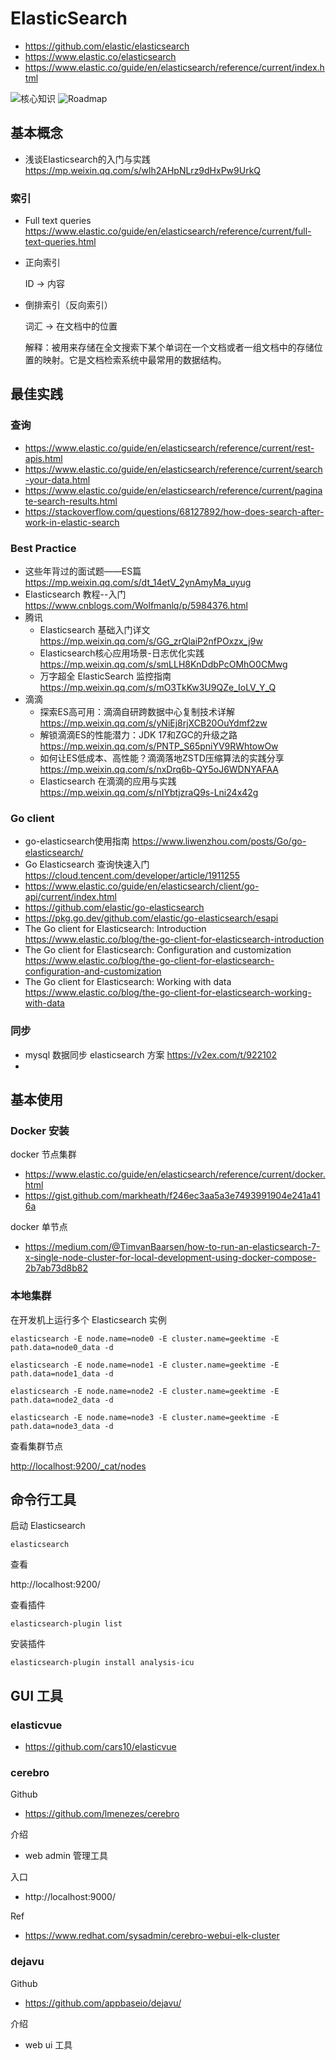 # ElasticSearch
- https://github.com/elastic/elasticsearch
- https://www.elastic.co/elasticsearch
- https://www.elastic.co/guide/en/elasticsearch/reference/current/index.html

![核心知识](images/elastic_search_notes.webp)
![Roadmap](images/elasticsearch-roadmap.png)


## 基本概念
- 浅谈Elasticsearch的入门与实践 https://mp.weixin.qq.com/s/wlh2AHpNLrz9dHxPw9UrkQ

### 索引
- Full text queries https://www.elastic.co/guide/en/elasticsearch/reference/current/full-text-queries.html

- 正向索引
    
    ID → 内容
    
- 倒排索引（反向索引）
    
    词汇 → 在文档中的位置
    
    解释：被用来存储在全文搜索下某个单词在一个文档或者一组文档中的存储位置的映射。它是文档检索系统中最常用的数据结构。

## 最佳实践
### 查询
- https://www.elastic.co/guide/en/elasticsearch/reference/current/rest-apis.html
- https://www.elastic.co/guide/en/elasticsearch/reference/current/search-your-data.html
- https://www.elastic.co/guide/en/elasticsearch/reference/current/paginate-search-results.html
- https://stackoverflow.com/questions/68127892/how-does-search-after-work-in-elastic-search

### Best Practice
- 这些年背过的面试题——ES篇 https://mp.weixin.qq.com/s/dt_14etV_2ynAmyMa_uyug
- Elasticsearch 教程--入门 https://www.cnblogs.com/Wolfmanlq/p/5984376.html
- 腾讯
  - Elasticsearch 基础入门详文 https://mp.weixin.qq.com/s/GG_zrQlaiP2nfPOxzx_j9w
  - Elasticsearch核心应用场景-日志优化实践 https://mp.weixin.qq.com/s/smLLH8KnDdbPcOMhO0CMwg
  - 万字超全 ElasticSearch 监控指南 https://mp.weixin.qq.com/s/mO3TkKw3U9QZe_IoLV_Y_Q
- 滴滴
  - 探索ES高可用：滴滴自研跨数据中心复制技术详解 https://mp.weixin.qq.com/s/yNiEj8rjXCB20OuYdmf2zw
  - 解锁滴滴ES的性能潜力：JDK 17和ZGC的升级之路 https://mp.weixin.qq.com/s/PNTP_S65pniYV9RWhtowOw
  - 如何让ES低成本、高性能？滴滴落地ZSTD压缩算法的实践分享 https://mp.weixin.qq.com/s/nxDrq6b-QY5oJ6WDNYAFAA
  - Elasticsearch 在滴滴的应用与实践 https://mp.weixin.qq.com/s/nIYbtjzraQ9s-Lni24x42g


### Go client
- go-elasticsearch使用指南 https://www.liwenzhou.com/posts/Go/go-elasticsearch/
- Go Elasticsearch 查询快速入门 https://cloud.tencent.com/developer/article/1911255
- https://www.elastic.co/guide/en/elasticsearch/client/go-api/current/index.html
- https://github.com/elastic/go-elasticsearch
- https://pkg.go.dev/github.com/elastic/go-elasticsearch/esapi
- The Go client for Elasticsearch: Introduction https://www.elastic.co/blog/the-go-client-for-elasticsearch-introduction
- The Go client for Elasticsearch: Configuration and customization https://www.elastic.co/blog/the-go-client-for-elasticsearch-configuration-and-customization
- The Go client for Elasticsearch: Working with data https://www.elastic.co/blog/the-go-client-for-elasticsearch-working-with-data

### 同步
- mysql 数据同步 elasticsearch 方案 https://v2ex.com/t/922102
-

## 基本使用
### Docker 安装
docker 节点集群
- https://www.elastic.co/guide/en/elasticsearch/reference/current/docker.html
- https://gist.github.com/markheath/f246ec3aa5a3e7493991904e241a416a

docker 单节点
- https://medium.com/@TimvanBaarsen/how-to-run-an-elasticsearch-7-x-single-node-cluster-for-local-development-using-docker-compose-2b7ab73d8b82

### 本地集群

在开发机上运行多个 Elasticsearch 实例

`elasticsearch -E node.name=node0 -E cluster.name=geektime -E path.data=node0_data -d`

`elasticsearch -E node.name=node1 -E cluster.name=geektime -E path.data=node1_data -d`

`elasticsearch -E node.name=node2 -E cluster.name=geektime -E path.data=node2_data -d`

`elasticsearch -E node.name=node3 -E cluster.name=geektime -E path.data=node3_data -d`

查看集群节点

[http://localhost:9200/_cat/nodes](http://localhost:9200/_cat/nodes)

## 命令行工具

启动 Elasticsearch

`elasticsearch`

查看

http://localhost:9200/

查看插件

`elasticsearch-plugin list`

安装插件

`elasticsearch-plugin install analysis-icu`


## GUI 工具
### elasticvue
- https://github.com/cars10/elasticvue


### cerebro
Github
- https://github.com/lmenezes/cerebro

介绍
- web admin 管理工具

入口
- http://localhost:9000/

Ref
- https://www.redhat.com/sysadmin/cerebro-webui-elk-cluster


### dejavu
Github
- https://github.com/appbaseio/dejavu/

介绍
- web ui 工具
